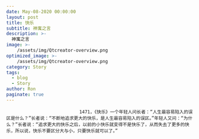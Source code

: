 ```yaml
---
date: May-08-2020 00:00:00
layout: post
title: 快乐
subtitle: 神寓之言
description: >-
  神寓之言
image: >-
    /assets/img/Qtcreator-overview.png
optimized_image: >-
    /assets/img/Qtcreator-overview.png
category: Story
tags:
  - blog
  - Story
author: Ron
paginate: true
---
```


							　　1471，《快乐》一个年轻人问长者：“人生最容易陷入的误区是什么？”长者说：“不断地追求更大的快乐，是人生最容易陷入的误区。”年轻人又问：“为什么？”长者说：“追求更大的快乐之后，以前的小快乐就变得不是快乐了，从而失去了更多的快乐，所以说，快乐不要区分大与小，只要快乐就可以了。”
							
							
						